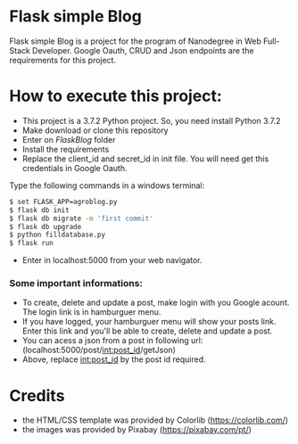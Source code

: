 # Flask simple Blog

Flask simple Blog is a project for the program of Nanodegree in Web Full-Stack Developer. Google Oauth, CRUD and Json endpoints are the requirements for this project.

# How to execute this project:

  - This project is a 3.7.2 Python project. So, you need install Python 3.7.2
  - Make download or clone this repository
  - Enter on *FlaskBlog* folder
  - Install the requirements
  - Replace the client_id and secret_id in init file. You will need get this credentials in Google Oauth.

Type the following commands in a windows terminal:

```sh
$ set FLASK_APP=agroblog.py
$ flask db init
$ flask db migrate -m 'first commit'
$ flask db upgrade
$ python filldatabase.py
$ flask run
```
  - Enter in localhost:5000 from your web navigator.

### Some important informations:

  - To create, delete and update a post, make login with you Google acount. The login link is in hamburguer menu. 
  - If you have logged, your hamburguer menu will show your posts link. Enter this link and you'll be able to create, delete and update a post.
  - You can acess a json from a post in following url: (localhost:5000/post/<int:post_id>/getJson)
  - Above, replace <int:post_id> by the post id required. 

# Credits

  - the HTML/CSS template was provided by Colorlib (https://colorlib.com/)
  - the images was provided by Pixabay (https://pixabay.com/pt/)
